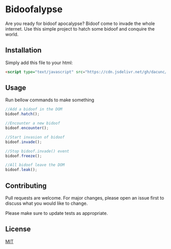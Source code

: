 # Bidoofalypse

Are you ready for bidoof apocalypse? Bidoof come to invade the whole internet. Use this simple project to hatch some bidoof and conquire the world.
## Installation

Simply add this file to your html:

```html
<script type="text/javascript" src="https://cdn.jsdelivr.net/gh/dacunc/bidoofalypse/bidoofalypse.min.js"></script>
```

## Usage

Run bellow commands to make something

```javascript
//Add a bidoof in the DOM
bidoof.hatch();

//Encounter a new bidoof
bidoof.encounter();

//Start invasion of bidoof
bidoof.invade();

//Stop bidoof.invade() event
bidoof.freeze();

//All bidoof leave the DOM
bidoof.leak();
```

## Contributing

Pull requests are welcome. For major changes, please open an issue first
to discuss what you would like to change.

Please make sure to update tests as appropriate.

## License

[MIT](https://choosealicense.com/licenses/mit/)
